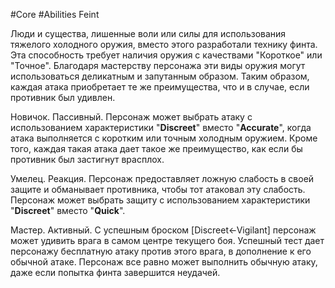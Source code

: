 #Core #Abilities
Feint

Люди и существа, лишенные воли или силы для использования тяжелого холодного оружия, вместо этого разработали технику финта. Эта способность требует наличия оружия с качествами "Короткое" или "Точное". Благодаря мастерству персонажа эти виды оружия могут использоваться деликатным и запутанным образом. Таким образом, каждая атака приобретает те же преимущества, что и в случае, если противник был удивлен.

Новичок. Пассивный. Персонаж может выбрать атаку с использованием характеристики "**Discreet**" вместо "**Accurate**", когда атака выполняется с коротким или точным холодным оружием. Кроме того, каждая такая атака дает такое же преимущество, как если бы противник был застигнут врасплох.

Умелец. Реакция. Персонаж предоставляет ложную слабость в своей защите и обманывает противника, чтобы тот атаковал эту слабость. Персонаж может выбрать защиту с использованием характеристики "**Discreet**" вместо "**Quick**".

Мастер. Активный. С успешным броском [Discreet←Vigilant] персонаж может удивить врага в самом центре текущего боя. Успешный тест дает персонажу бесплатную атаку против этого врага, в дополнение к его обычной атаке. Персонаж все равно может выполнить обычную атаку, даже если попытка финта завершится неудачей.